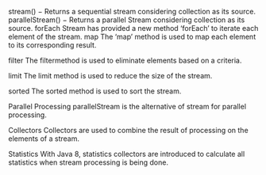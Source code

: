 stream() − Returns a sequential stream considering collection as its source.
parallelStream() − Returns a parallel Stream considering collection as its source.
forEach
Stream has provided a new method ‘forEach’ to iterate each element of the stream.
map
The ‘map’ method is used to map each element to its corresponding result.

filter
The filtermethod is used to eliminate elements based on a criteria. 

limit
The limit method is used to reduce the size of the stream.

sorted
The sorted method is used to sort the stream. 

Parallel Processing
parallelStream is the alternative of stream for parallel processing.

Collectors
Collectors are used to combine the result of processing on the elements of a stream.

Statistics
With Java 8, statistics collectors are introduced to calculate all statistics when stream processing is being done.

